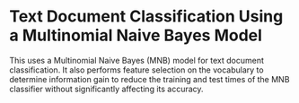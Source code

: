 # Text Document Classification Using a Multinomial Naive Bayes Model

This uses a Multinomial Naive Bayes (MNB) model for text document classification. It also performs feature selection on the vocabulary to determine information gain to reduce the training and test times of the MNB classifier without significantly affecting its accuracy.

